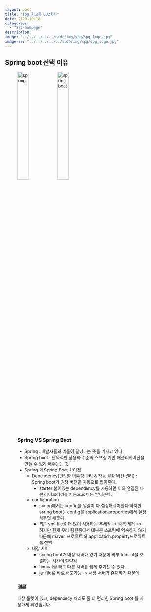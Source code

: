 ```yaml
---
layout: post
title: "spg 회고록 002회차"
date: 2020-10-18
categories:
  - "SPG-hompage"
description:
image: "../../../../../side/img/spg/spg_logo.jpg"
image-sm: "../../../../../side/img/spg/spg_logo.jpg"
---
```

<h2>Spring boot 선택 이유</h2>
<figure>
  	<img src="../../../../../side/img/spg/spg-springlogo.png" alt="spring" style="width: 30%"/>
  	<img src="../../../../../side/img/spg/spg-springboot-logo.png" alt="spring boot" style="width: 30%"/>
	<h3>Spring VS Spring Boot</h3>
	<ul>
	    <li>Spring : 개발자들의 겨울이 끝났다는 뜻을 가지고 있다</li>
	    <li>Spring boot : 단독적인 상용화 수준의 스프링 기반 애플리케이션을 만들 수 있게 해주는는 것</li>
	    <li>Spring 과 Spring Boot 차이점
            <ul>
                <li>Dependency(편리한 의존성 관리 & 자동 권장 버전 관리) : Spring boot가 권장 버전을 자동으로 잡아준다.
                    <ul>
                        <li>starter 붙어있는 dependency를 사용하면 이와 연결된 다른 라이브러리를 자동으로 다운 받아준다.</li>
                    </ul>
                </li>   
                <li>configuration
                    <ul>
                        <li>spring에서는 config를 일일이 다 설정해줘야한다 하지만 spring boot는 config를 application properties에서 설정해주면 해준다.</li>
                        <li>최근 yml file을 더 많이 사용하는 추세임 -> 중복 제거 => 하지만 현재 우리 팀원중에서 대부분 스프링에 익숙하지 않기 때문에 maven 프로젝트 와 application.property프로젝트를 선택</li>
                    </ul> 
                </li>
                <li>내장 서버
                    <ul>
                        <li>spring boot가 내장 서버가 있기 때문에 외부 tomcat을 호출하는 시간이 절약됨</li>
                        <li>tomcat을 빼고 다른 서버를 쉽게 추가할 수 있다.</li>
                        <li>jar file로 바로 배포가능 -> 내장 서버가 존재하기 때문에</li>
                    </ul>
                </li>
            </ul>
	    </li>
	</ul>
	<h3>결론</h3>
	<p>내장 톰켓이 있고, dependecy 처리도 좀 더 편리한 Spring boot 를 사용하게 되었습니다.</p>
</figure>